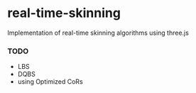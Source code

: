 # real-time-skinning
Implementation of real-time skinning algorithms using three.js

### TODO
- LBS
- DQBS
- using Optimized CoRs
